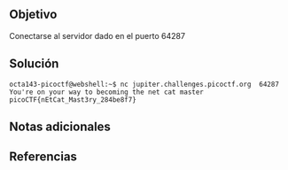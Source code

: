 ## Objetivo
Conectarse al servidor dado en el puerto 64287

## Solución
```
octa143-picoctf@webshell:~$ nc jupiter.challenges.picoctf.org  64287 
You're on your way to becoming the net cat master
picoCTF{nEtCat_Mast3ry_284be8f7}
```
## Notas adicionales
## Referencias